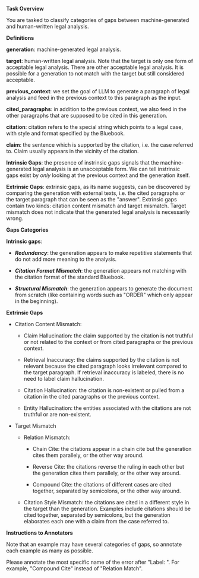 **Task Overview**

You are tasked to classify categories of gaps between machine-generated and human-written legal analysis. 

**Definitions**

**generation**: machine-generated legal analysis.

**target**: human-written legal analysis. Note that the target is only one form of acceptable legal analysis. There are other acceptable legal analysis. It is possible for a generation to not match with the target but still considered acceptable.

**previous_context**: we set the goal of LLM to generate a paragraph of legal analysis and feed in the previous context to this paragraph as the input.

**cited_paragraphs**: in addition to the previous context, we also feed in the other paragraphs that are supposed to be cited in this generation.

**citation**: citation refers to the special string which points to a legal case, with style and format specified by the Bluebook.

**claim**: the sentence which is supported by the citation, i.e. the case referred to. Claim usually appears in the vicinity of the citation.

**Intrinsic Gaps**: the presence of instrinsic gaps signals that the machine-generated legal analysis is an unacceptable form. We can tell instrinsic gaps exist by _only_ looking at the previous context and the generation itself.

**Extrinsic Gaps**: extrinsic gaps, as its name suggests, can be discovered by comparing the generation with external texts, i.e. the cited paragraphs or the target paragraph that can be seen as the "answer". Extrinsic gaps contain two kinds: citation content mismatch and target mismatch. Target mismatch does not indicate that the generated legal analysis is necessarily wrong.

**Gaps Categories**

**Intrinsic gaps**:

* ***Redundancy***: the generation appears to make repetitive statements that do not add more meaning to the analysis.

* ***Citation Format Mismatch***: the generation appears not matching with the citation format of the standard Bluebook.

* ***Structural Mismatch***: the generation appears to generate the document from scratch (like containing words such as "ORDER" which only appear in the beginning).



**Extrinsic Gaps**

* Citation Content Mismatch: 

    * Claim Hallucination: the claim supported by the citation is not truthful or not related to the context or from cited paragraphs or the previous context.

    * Retrieval Inaccuracy: the claims supported by the citation is not relevant because the cited paragraph looks irrelevant compared to the target paragraph. If retrieval inaccuracy is labeled, there is no need to label claim hallucination.

    * Citation Hallucination: the citation is non-existent or pulled from a citation in the cited paragraphs or the previous context.

    * Entity Hallucination: the entities associated with the citations are not truthful or are non-existent.

* Target Mismatch

    * Relation Mismatch: 

        * Chain Cite: the citations appear in a chain cite but the generation cites them parallely, or the other way around.

        * Reverse Cite: the citations reverse the ruling in each other but the generation cites them parallely, or the other way around.

        * Compound Cite: the citations of different cases are cited together, separated by semicolons, or the other way around.

    * Citation Style Mismatch: the citations are cited in a different style in the target than the generation. Examples include citations should be cited together, separated by semicolons, but the generation elaborates each one with a claim from the case referred to.

**Instructions to Annotators**

Note that an example may have several categories of gaps, so annotate each example as many as possible.

Please annotate the most specific name of the error after "Label: ". For example, "Compound Cite" instead of "Relation Match".

